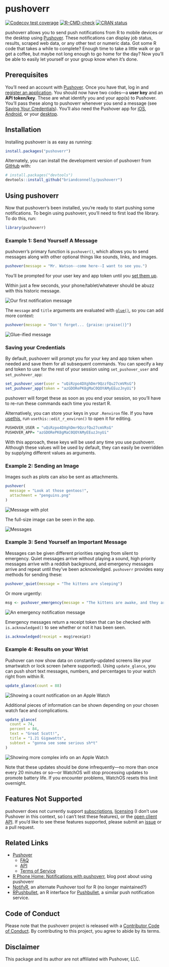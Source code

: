 
<!-- README.md is generated from README.Rmd. Please edit that file -->

# pushoverr

<!-- badges: start -->

[![Codecov test
coverage](https://codecov.io/gh/briandconnelly/pushoverr/branch/master/graph/badge.svg)](https://app.codecov.io/gh/briandconnelly/pushoverr?branch=master)
[![R-CMD-check](https://github.com/briandconnelly/pushoverr/workflows/R-CMD-check/badge.svg)](https://github.com/briandconnelly/pushoverr/actions)
[![CRAN
status](https://www.r-pkg.org/badges/version/pushoverr)](https://CRAN.R-project.org/package=pushoverr)
<!-- badges: end -->

pushoverr allows you to send push notifications from R to mobile devices
or the desktop using [Pushover](https://pushover.net/). These
notifications can display job status, results, scraped web data, or any
other text or numeric data. Got some R code that takes a while to
complete? Enough time to take a little walk or go get a coffee, but
maybe not long enough to go home for the day? Now you’ll be able to
easily let yourself or your group know when it’s done.

## Prerequisites

You’ll need an account with [Pushover](https://pushover.net/). Once you
have that, log in and [register an
application](https://pushover.net/apps/build). You should now have two
codes—a **user key** and an **API token/key**. These are what identify
you and your app(s) to Pushover. You’ll pass these along to pushoverr
whenever you send a message (see [Saving Your
Credentials](#saving-your-credentials)). You’ll also need the Pushover
app for [iOS](https://pushover.net/clients/ios),
[Android](https://pushover.net/clients/android), or your
[desktop](https://pushover.net/clients/desktop).

## Installation

Installing pushoverr is as easy as running:

``` r
install.packages("pushoverr")
```

Alternately, you can install the development version of pushoverr from
[GitHub](https://github.com/) with:

``` r
# install.packages("devtools")
devtools::install_github("briandconnelly/pushoverr")
```

## Using pushoverr

Now that pushoverr’s been installed, you’re ready to start pushing some
notifications. To begin using pushoverr, you’ll need to first load the
library. To do this, run:

``` r
library(pushoverr)
```

### Example 1: Send Yourself A Message

pushoverr’s primary function is `pushover()`, which allows you to send
messages along with other optional things like sounds, links, and
images.

``` r
pushover(message = "Mr. Watson--come here--I want to see you.")
```

You’ll be prompted for your user key and app token until you [set them
up](#saving-your-credentials).

Within just a few seconds, your phone/tablet/whatever should be abuzz
with this historic message.

![Our first notification message](README-images/example_message1.png)

The `message` and `title` arguments are evaluated with
[`glue()`](https://glue.tidyverse.org/reference/glue.html), so you can
add more context:

``` r
pushover(message = "Don't forget... {praise::praise()}")
```

![Glue-ified message](README-images/example_message3.png)

### Saving your Credentials

By default, pushoverr will prompt you for your key and app token when
needed and save them for all subsequent commands. You can specify a key
and token to use for the rest of your session using `set_pushover_user`
and `set_pushover_app`:

``` r
set_pushover_user(user = "uQiRzpo4DXghDmr9QzzfQu27cmVRsG")
set_pushover_app(token = "azGDORePK8gMaC0QOYAMyEEuzJnyUi")
```

pushoverr will forget these as soon as you end your session, so you’ll
have to re-run these commands each time you restart R.

Alternatively, you can store your keys in your `.Renviron` file. If you
have [usethis](https://usethis.r-lib.org/), run
`usethis::edit_r_environ()` to open it for editing.

``` r
PUSHOVER_USER = "uQiRzpo4DXghDmr9QzzfQu27cmVRsG"
PUSHOVER_APP= "azGDORePK8gMaC0QOYAMyEEuzJnyUi"
```

With this approach, these keys will be used any time you use pushoverr.
Although these values will be used by default, they can easily be
overridden by supplying different values as arguments.

### Example 2: Sending an Image

Images such as plots can also be sent as attachments.

``` r
pushover(
  message = "Look at those gentoos!",
  attachment = "penguins.png"
)
```

![Message with plot](README-images/example_message_plot.png)

The full-size image can be seen in the app.

![Messages](README-images/messages.png)

### Example 3: Send Yourself an Important Message

Messages can be given different priorities ranging from silent to
emergency. Quiet messages arrive without playing a sound, high priority
messages arrive with a reddish background, and emergency messages arrive
and repeat until they’ve been acknowledged. `pushoverr` provides easy
methods for sending these:

``` r
pushover_quiet(message = "The kittens are sleeping")
```

Or more urgently:

``` r
msg <- pushover_emergency(message = "The kittens are awake, and they are ANGRY!")
```

![An emergency notification message](README-images/example_message2.png)

Emergency messages return a receipt token that can be checked with
`is.acknowledged()` to see whether or not it has been seen.

``` r
is.acknowledged(receipt = msg$receipt)
```

### Example 4: Results on your Wrist

Pushover can now show data on constantly-updated screens like your
smartwatch or lock screen (where supported). Using `update_glance`, you
can push short text messages, numbers, and percentages to your watch
right from within R.

``` r
update_glance(count = 88)
```

![Showing a count notification on an Apple
Watch](README-images/watch1.png)

Additional pieces of information can be shown depending on your chosen
watch face and complications.

``` r
update_glance(
  count = 74,
  percent = 84,
  text = "Great Scott!",
  title = "1.21 Gigawatts",
  subtext = "gonna see some serious sh*t"
)
```

![Showing more complex info on an Apple
Watch](https://raw.githubusercontent.com/briandconnelly/pushoverr/master/README-images/watch2.png)

Note that these updates should be done infrequently—no more than once
every 20 minutes or so—or WatchOS will stop processing updates to
promote battery life. If you encounter problems, WatchOS resets this
limit overnight.

## Features Not Supported

pushoverr does not currently support
[subscriptions](https://pushover.net/api/subscriptions),
[licensing](https://pushover.net/api/licensing) (I don’t use Pushover in
this context, so I can’t test these features), or the [open client
API](https://pushover.net/api/client). If you’d like to see these
features supported, please submit an
[issue](https://github.com/briandconnelly/pushoverr/issues) or a pull
request.

## Related Links

-   [Pushover](https://pushover.net)
    -   [FAQ](https://pushover.net/faq)
    -   [API](https://pushover.net/api)
    -   [Terms of Service](https://pushover.net/terms)
-   [R Phone Home: Notifications with
    pushoverr](http://bconnelly.net/2016/11/R-phone-home/), blog post
    about using pushoverr
-   [NotifyR](https://cran.r-project.org/package=notifyR), an alternate
    Pushover tool for R (no longer maintained?)
-   [RPushbullet](https://github.com/eddelbuettel/rpushbullet), an R
    interface for [Pushbullet](https://www.pushbullet.com), a similar
    push notification service.

## Code of Conduct

Please note that the pushoverr project is released with a [Contributor
Code of
Conduct](https://contributor-covenant.org/version/2/0/CODE_OF_CONDUCT.html).
By contributing to this project, you agree to abide by its terms.

## Disclaimer

This package and its author are not affiliated with Pushover, LLC.

